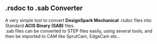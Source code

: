 .rsdoc to .sab Converter
------
A very simple tool to convert <b>DesignSpark Mechanical</b> .rsdoc files into Standard <b>ACIS Binary (SAB)</b> files.<br>
.sab files can be converted to STEP files easily, using several tools, and then be imported to CAM like SprutCam, EdgeCam etc..
